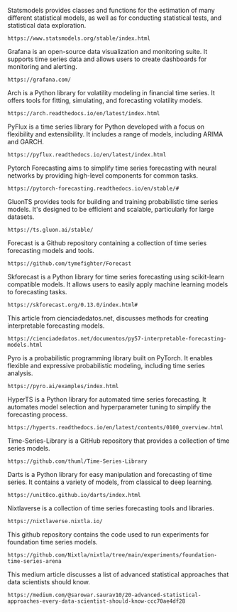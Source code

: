 Statsmodels provides classes and functions for the estimation of many different statistical models, as well as for conducting statistical tests, and statistical data exploration.

    https://www.statsmodels.org/stable/index.html   

 
Grafana is an open-source data visualization and monitoring suite. It supports time series data and allows users to create dashboards for monitoring and alerting.

    https://grafana.com/

Arch is a Python library for volatility modeling in financial time series. It offers tools for fitting, simulating, and forecasting volatility models.

    https://arch.readthedocs.io/en/latest/index.html

PyFlux is a time series library for Python developed with a focus on flexibility and extensibility. It includes a range of models, including ARIMA and GARCH.

    https://pyflux.readthedocs.io/en/latest/index.html

Pytorch Forecasting aims to simplify time series forecasting with neural networks by providing high-level components for common tasks.

    https://pytorch-forecasting.readthedocs.io/en/stable/#

GluonTS provides tools for building and training probabilistic time series models. It's designed to be efficient and scalable, particularly for large datasets.

    https://ts.gluon.ai/stable/

Forecast is a Github repository containing a collection of time series forecasting models and tools.

    https://github.com/tymefighter/Forecast

Skforecast is a Python library for time series forecasting using scikit-learn compatible models. It allows users to easily apply machine learning models to forecasting tasks.

    https://skforecast.org/0.13.0/index.html#

This article from cienciadedatos.net, discusses methods for creating interpretable forecasting models.

    https://cienciadedatos.net/documentos/py57-interpretable-forecasting-models.html

Pyro is a probabilistic programming library built on PyTorch. It enables flexible and expressive probabilistic modeling, including time series analysis.

    https://pyro.ai/examples/index.html

HyperTS is a Python library for automated time series forecasting. It automates model selection and hyperparameter tuning to simplify the forecasting process.

    https://hyperts.readthedocs.io/en/latest/contents/0100_overview.html

Time-Series-Library is a GitHub repository that provides a collection of time series models.

    https://github.com/thuml/Time-Series-Library

Darts is a Python library for easy manipulation and forecasting of time series. It contains a variety of models, from classical to deep learning.

    https://unit8co.github.io/darts/index.html

 
Nixtlaverse is a collection of time series forecasting tools and libraries.

    https://nixtlaverse.nixtla.io/

This github repository contains the code used to run experiments for foundation time series models.

    https://github.com/Nixtla/nixtla/tree/main/experiments/foundation-time-series-arena

This medium article discusses a list of advanced statistical approaches that data scientists should know.

    https://medium.com/@sarowar.saurav10/20-advanced-statistical-approaches-every-data-scientist-should-know-ccc70ae4df28
